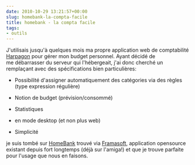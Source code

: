 ```yaml
---
date: 2010-10-29 13:21:57+00:00
slug: homebank-la-compta-facile
title: homebank - la compta facile
tags:
- outils
---
```


J'utilisais jusqu'à quelques mois ma propre application web de comptabilité [Harpagon](/2010/03/07/harpagon-la-version-1-1-pingre-est-enfin-sortie/) pour gérer mon budget personnel. Ayant décidé de me débarrasser du serveur qui l'hébergeait, j'ai donc cherché un remplaçant avec des spécifications bien particulières:



	
  * Possibilité d'assigner automatiquement des catégories via des règles (type expression régulière)

	
  * Notion de budget (prévision/consommé)

	
  * Statistiques

	
  * en mode desktop (et non plus web)

	
  * Simplicité


je suis tombé sur [HomeBank](http://homebank.free.fr/) trouvé via [Framasoft](http://www.framasoft.net/), application opensource existant depuis fort longtemps (déjà sur l'amiga!) et que je trouve parfaite pour l'usage que nous en faisons.
